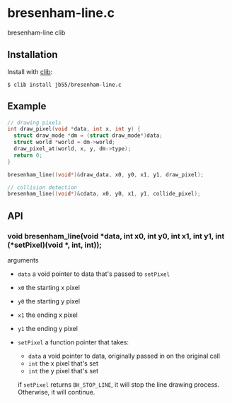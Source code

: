 # bresenham-line.c

bresenham-line clib

## Installation

  Install with [clib](https://github.com/clibs/clib):

    $ clib install jb55/bresenham-line.c

## Example

```c
// drawing pixels
int draw_pixel(void *data, int x, int y) {
  struct draw_mode *dm = (struct draw_mode*)data;
  struct world *world = dm->world;
  draw_pixel_at(world, x, y, dm->type);
  return 0;
}

bresenham_line((void*)&draw_data, x0, y0, x1, y1, draw_pixel);

// collision detection
bresenham_line((void*)&cdata, x0, y0, x1, y1, collide_pixel);
```

## API

### void bresenham_line(void *data, int x0, int y0, int x1, int y1, int (*setPixel)(void *, int, int));

arguments

  * `data` a void pointer to data that's passed to `setPixel`
  * `x0` the starting x pixel
  * `y0` the starting y pixel
  * `x1` the ending x pixel
  * `y1` the ending y pixel
  * `setPixel` a function pointer that takes:
    - `data` a void pointer to data, originally passed in on the original call
    - `int` the x pixel that's set
    - `int` the y pixel that's set

    if `setPixel` returns `BH_STOP_LINE`, it will stop the line drawing process.
    Otherwise, it will continue.
